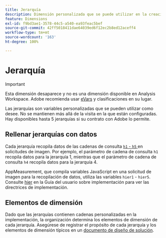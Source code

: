 ```yaml
---
title: Jerarquía
description: Dimensión personalizada que se puede utilizar en la creación de informes.
feature: Dimensions
exl-id: f9bd3ae1-3578-44c5-a540-ea93feac5bef
source-git-commit: 42ff5018411dae64039ed6f12ec2b8ed12aceff4
workflow-type: tm+mt
source-wordcount: '163'
ht-degree: 100%

---
```


# Jerarquía

>[!IMPORTANT]
>
>Esta dimensión desaparece y no es una dimensión disponible en Analysis Workspace. Adobe recomienda usar [eVars](evar.md) y clasificaciones en su lugar.

Las jerarquías son variables personalizadas que se pueden utilizar como desee. No se mantienen más allá de la visita en la que están configuradas. Hay disponibles hasta 5 jerarquías si su contrato con Adobe lo permite.

## Rellenar jerarquías con datos

Cada jerarquía recopila datos de las cadenas de consulta [`h1` - `h5` ](/help/implement/validate/query-parameters.md) en solicitudes de imagen. Por ejemplo, el parámetro de cadena de consulta `h1` recopila datos para la jerarquía 1, mientras que el parámetro de cadena de consulta `h4` recopila datos para la jerarquía 4.

AppMeasurement, que compila variables JavaScript en una solicitud de imagen para la recopilación de datos, utiliza las variables `hier1` - `hier5`. Consulte [hier](/help/implement/vars/page-vars/hier.md) en la Guía del usuario sobre implementación para ver las directrices de implementación.

## Elementos de dimensión

Dado que las jerarquías contienen cadenas personalizadas en la implementación, la organización determina los elementos de dimensión de cada jerarquía. Asegúrese de registrar el propósito de cada jerarquía y los elementos de dimensión típicos en un [documento de diseño de solución](/help/implement/prepare/solution-design.md).
